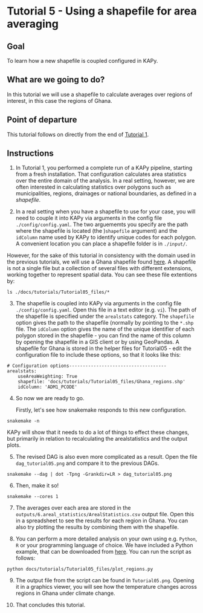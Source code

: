 # Tutorial 5 - Using a shapefile for area averaging

## Goal

To learn how a new shapefile is coupled configured in KAPy.

## What are we going to do?

In this tutorial we will use a shapefile to calculate averages over regions of interest, in this case the regions of Ghana.


## Point of departure

This tutorial follows on directly from the end of [Tutorial 1](Tutorial01.md).

## Instructions

1. In Tutorial 1, you performed a complete run of a KAPy pipeline, starting from a fresh installation.
That configuration calculates area statistics over the entire domain of the analysis. In a real setting, however, we are often interested in calculating statistics over polygons such as municipalities, regions, drainages or national boundaries, as defined in a *shapefile*.

2. In a real setting when you have a shapefile to use for your case, you will need to couple it into KAPy via arguments in the config file `./config/config.yaml`. The two arguememts you specify are the path where the shapefile is located (the )`shapefile` argument) and the `idColumn` name used by KAPy to identify unique codes for each polygon. A convenient location you can place a shapefile folder is in `./input/`.

However, for the sake of this tutorial in consistency with the domain used in the previous tutorials, we will use a Ghana shapefile found [here](Tutorial05_files). A shapefile is not a single file but a collection of several files with different extensions, working together to represent spatial data. You can see these file extentions by:

```
ls ./docs/tutorials/Tutorial05_files/*
```

3. The shapefile is coupled into KAPy via arguments in the config file `./config/config.yaml`. Open this file in a text editor (e.g. `vi`). The path of the shapefile is specified under the `arealstats` category. The `shapefile` option gives the path to the shapefile (normally by pointing to the `*.shp` file. The `idColumn` option gives the name of the unique identifier of each polygon stored in the shapefile - you can find the name of this column by opening the shapefile in a GIS client or by using GeoPandas. A shapefile for Ghana is stored in the helper files for Tutorial05 - edit the configuration file to include these options, so that it looks like this:

```
# Configuration options------------------------------------
arealstats:
    useAreaWeighting: True
    shapefile: 'docs/tutorials/Tutorial05_files/Ghana_regions.shp'
    idColumn: 'ADM1_PCODE'
```

4. So now we are ready to go.

   Firstly, let's see how snakemake responds to this new configuration. 

```
snakemake -n
```
KAPy will show that it needs to do a lot of things to effect these changes, but primarily in relation to recalculating the arealstatistics and the output plots. 

5. The revised DAG is also even more complicated as a result. Open the file `dag_tutorial05.png` and compare it to the previous DAGs.

```
snakemake --dag | dot -Tpng -Grankdir=LR > dag_tutorial05.png
```

6. Then, make it so!

```
snakemake --cores 1
```

7.  The averages over each area are stored in the `outputs/6.areal_statistics/ArealStatistics.csv` output file. Open this in a spreadsheet to see the results for each region in Ghana. You can also try plotting the results by combining them with the shapefile.

8. You can perform a more detailed analysis on your own using e.g. `Python`, `R` or your programming language of choice. We have included a Python example, that can be downloaded from [here](Tutorial05_files/plot_regions.py). You can run the script as follows:
```
python docs/tutorials/Tutorial05_files/plot_regions.py
```

9. The output file from the script can be found in `Tutorial05.png`. Opening it in a graphics viewer, you will see how the temperature changes across regions in Ghana under climate change.

10. That concludes this tutorial. 
